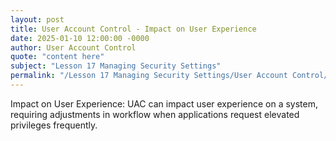 ```yaml
---
layout: post
title: User Account Control - Impact on User Experience
date: 2025-01-10 12:00:00 -0000
author: User Account Control
quote: "content here"
subject: "Lesson 17 Managing Security Settings"
permalink: "/Lesson 17 Managing Security Settings/User Account Control/User Account Control - Impact on User Experience"
---
```


Impact on User Experience: UAC can impact user experience on a system, requiring adjustments in workflow when applications request elevated privileges frequently.
